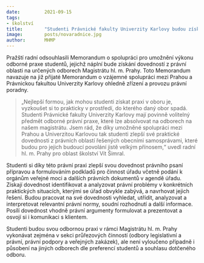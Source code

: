 ```yaml
---
date:         2021-09-15
tags:         
- školství
title:        "Studenti Právnické fakulty Univerzity Karlovy budou získávat praktické zkušenosti na magistrátních odborech"
image: 	      posts/novaradnice.jpg
author:       MHMP
---
```


Pražští radní odsouhlasili Memorandum o spolupráci pro umožnění výkonu odborné praxe studentů, jejichž náplní bude získání dovedností z právní oblasti na určených odborech Magistrátu hl. m. Prahy. Toto Memorandum navazuje na již přijaté Memorandum o vzájemné spolupráci mezi Prahou a Právnickou fakultou Univerzity Karlovy ohledně zřízení a provozu právní poradny. 

> „Nejlepší formou, jak mohou studenti získat praxi v oboru je, vyzkoušet si to prakticky v prostředí, do kterého daný obor spadá. Studenti Právnické fakulty Univerzity Karlovy mají povinně volitelný předmět odborné právní praxe, které lze absolvovat na odborech na našem  magistrátu. Jsem rád, že díky umožněné spolupráci mezi Prahou a Univerzitou Karlovou tak studenti zlepší své praktické dovednosti z právních oblastí řešených obecními samosprávami, které budou pro jejich budoucí povolání jistě velkým přínosem,“ uvedl radní hl. m. Prahy pro oblast školství Vít Šimral. 

Studenti si díky této právní praxi zlepší svou dovednost právního psaní přípravou a formulováním podkladů pro činnost úřadu včetně podání k orgánům veřejné moci a dalších právních dokumentů v agendě úřadu. Získají dovednost identifikovat a analyzovat právní problémy v konkrétních praktických situacích, kterými se úřad obvykle zabývá, a navrhovat jejich řešení. Budou pracovat na své dovednosti vyhledat, utřídit, analyzovat a interpretovat relevantní právní normy, soudní rozhodnutí a další informace. Posílí dovednost vhodně právní argumenty formulovat a prezentovat a osvojí si i komunikaci s klientem.

Studenti budou svou odbornou praxi v rámci Magistrátu hl. m. Prahy vykonávat zejména v sekci průřezových činností (odbory legislativní a právní, právní podpory a veřejných zakázek), ale není vyloučeno případně i působení na jiných odborech dle preferencí studentů a souhlasu dotčeného odboru.
